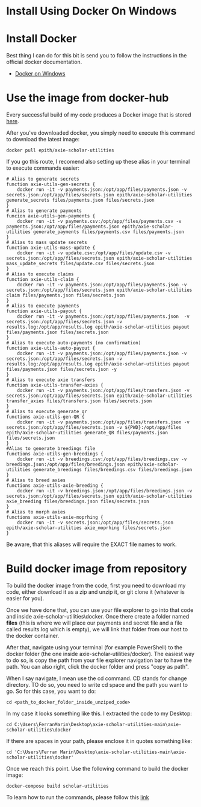 # Install Using Docker On Windows

# Install Docker
Best thing I can do for this bit is send you to follow the instructions in the official docker documentation.

- [Docker on Windows](https://docs.docker.com/desktop/windows/install/)

# Use the image from docker-hub

Every successful build of my code produces a Docker image that is stored [here](https://hub.docker.com/r/epith/axie-scholar-utilities).

After you've downloaded docker, you simply need to execute this command to download the latest image:

    docker pull epith/axie-scholar-utilities

If you go this route, I recomend also setting up these alias in your terminal to execute commands easier:

    # Alias to generate secrets
    function axie-utils-gen-secrets {
        docker run -it -v payments.json:/opt/app/files/payments.json -v secrets.json:/opt/app/files/secrets.json epith/axie-scholar-utilities generate_secrets files/payments.json files/secrets.json
    }
    # Alias to generate payments
    funcion axie-utils-gen-payments {
        docker run -it -v payments.csv:/opt/app/files/payments.csv -v payments.json:/opt/app/files/payments.json epith/axie-scholar-utilities generate_payments files/payments.csv files/payments.json
    }
    # Alias to mass update secrets
    function axie-utils-mass-update {
        docker run -it -v update.csv:/opt/app/files/update.csv -v secrets.json:/opt/app/files/secrets.json epith/axie-scholar-utilities mass_update_secrets files/update.csv files/secrets.json
    }
    # Alias to execute claims
    function axie-utils-claim {
        docker run -it -v payments.json:/opt/app/files/payments.json -v secrets.json:/opt/app/files/secrets.json epith/axie-scholar-utilities claim files/payments.json files/secrets.json
    }
    # Alias to execute payments
    function axie-utils-payout {
        docker run -it -v payments.json:/opt/app/files/payments.json  -v secrets.json:/opt/app/files/secrets.json -v results.log:/opt/app/results.log epith/axie-scholar-utilities payout files/payments.json files/secrets.json
    }
    # Alias to execute auto-payments (no confirmation)
    function axie-utils-auto-payout {
        docker run -it -v payments.json:/opt/app/files/payments.json -v secrets.json:/opt/app/files/secrets.json -v results.log:/opt/app/results.log epith/axie-scholar-utilities payout files/payments.json files/secrets.json -y
    }
    # Alias to execute axie transfers
    function axie-utils-transfer-axies {
        docker run -it -v payments.json:/opt/app/files/transfers.json -v secrets.json:/opt/app/files/secrets.json epith/axie-scholar-utilities transfer_axies files/transfers.json files/secrets.json
    }
    # Alias to execute generate_qr
    functions axie-utils-gen-QR {
        docker run -it -v payments.json:/opt/app/files/transfers.json -v secrets.json:/opt/app/files/secrets.json -v ${PWD}:/opt/app/files epith/axie-scholar-utilities generate_QR files/payments.json files/secrets.json
    }
    #Alias to generate breedings file
    functions axie-utils-gen-breedings {
        docker run -it -v breedings.csv:/opt/app/files/breedings.csv -v breedings.json:/opt/app/files/breedings.json epith/axie-scholar-utilities generate_breedings files/breedings.csv files/breedings.json
    }
    # Alias to breed axies
    functions axie-utils-axie-breeding {
        docker run -it -v breedings.json:/opt/app/files/breedings.json -v secrets.json:/opt/app/files/secrets.json epith/axie-scholar-utilities axie_breeding files/breedings.json files/secrets.json
    }
    # Alias to morph axies
    functions axie-utils-axie-moprhing {
        docker run -it -v secrets.json:/opt/app/files/secrets.json epith/axie-scholar-utilities axie_moprhing files/secrets.json
    }

Be aware, that this aliases will require the EXACT file names to work.

# Build docker image from repository

To build the docker image from the code, first you need to download my code, either download it as a zip and unzip it, or git clone it (whatever is easier for you).

Once we have done that, you can use your file explorer to go into that code and inside axie-scholar-utilities\docker. Once there create a folder named **files** (this is where we will place our payments and secret file and a file called results.log which is empty), we will link that folder from our host to the docker container.

After that, navigate using your terminal (for example PowerShell) to the docker folder (the one inside axie-scholar-utilities/docker). The easiest way to do so, is copy the path from your file explorer navigation bar to have the path. You can also right, click the docker folder and press "copy as path".

When I say navigate, I mean use the cd command. CD stands for change directory. TO do so, you need to write cd space and the path you want to go. So for this case, you want to do:

    cd <path_to_docker_folder_inside_unziped_code>

In my case it looks something like this. I extracted the code to my Desktop:

    cd C:\Users\FerranMarin\Desktop\axie-scholar-utilities-main\axie-scholar-utilities\docker

If there are spaces in your path, please enclose it in quotes something like:

    cd 'C:\Users\Ferran Marin\Desktop\axie-scholar-utilities-main\axie-scholar-utilities\docker'

Once we reach this point. Use the following command to build the docker image:

    docker-compose build scholar-utilities

To learn how to run the commands, please follow this [link](../pages/docker_compose_cmds.html)